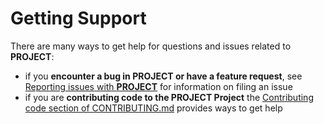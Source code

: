 # Getting Support

There are many ways to get help for questions and issues related to __PROJECT__:

- if you **encounter a bug in __PROJECT__ or have a feature request**, see [Reporting issues with __PROJECT__](CONTRIBUTING.md#reporting-issues-with-__PROJECT__) for information on filing an issue
- if you are **contributing code to the __PROJECT__ Project** the [Contributing code section of CONTRIBUTING.md](CONTRIBUTING.md#contributing-code) provides ways to get help
